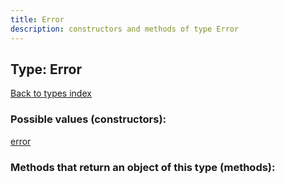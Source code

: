 ```yaml
---
title: Error
description: constructors and methods of type Error
---
```

## Type: Error  
[Back to types index](index.md)



### Possible values (constructors):

[error](../constructors/error.md)  



### Methods that return an object of this type (methods):



